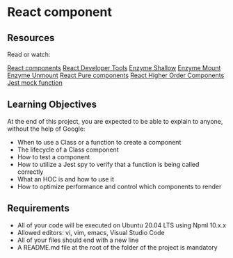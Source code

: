 # React component

## Resources
Read or watch:

[React components](https://legacy.reactjs.org/docs/react-component.html)
[React Developer Tools](https://chromewebstore.google.com/detail/react-developer-tools/fmkadmapgofadopljbjfkapdkoienihi)
[Enzyme Shallow](https://enzymejs.github.io/enzyme/docs/api/shallow.html)
[Enzyme Mount](https://enzymejs.github.io/enzyme/docs/api/ReactWrapper/mount.html)
[Enzyme Unmount](https://enzymejs.github.io/enzyme/docs/api/ReactWrapper/unmount.html)
[React Pure components](https://legacy.reactjs.org/docs/react-api.html)
[React Higher Order Components](https://legacy.reactjs.org/docs/higher-order-components.html)
[Jest mock function](https://jestjs.io/docs/jest-object)


## Learning Objectives
At the end of this project, you are expected to be able to explain to anyone, without the help of Google:

- When to use a Class or a function to create a component
- The lifecycle of a Class component
- How to test a component
- How to utilize a Jest spy to verify that a function is being called correctly
- What an HOC is and how to use it
- How to optimize performance and control which components to render


## Requirements
- All of your code will be executed on Ubuntu 20.04 LTS using Npml 10.x.x
- Allowed editors: vi, vim, emacs, Visual Studio Code
- All of your files should end with a new line
- A README.md file at the root of the folder of the project is mandatory